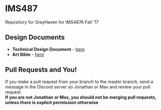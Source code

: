 # IMS487
Repository for GreyHaven for IMS487A Fall '17

## Design Documents  
* **Technical Design Document** - [here](https://docs.google.com/document/d/1U7XVpfPJkEYD_N5LS9qQeC7jgl6sPSW3stE_q0JVak0/)  
* **Art Bible** - [here](https://docs.google.com/document/d/1fxTS76xz25uLl8_Hb4x7iSx7hkrGW5Efwrg9UUah0K8/)

## Pull Requests and You!  
If you make a pull request from your branch to the master branch, send a message in the Discord server so Jonathan or Max and review your pull request.  
**If you are not Jonathan or Max, you should not be merging pull requests, unless there is explicit permission otherwise**
